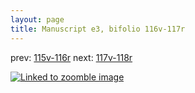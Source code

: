 ```yaml
---
layout: page
title: Manuscript e3, bifolio 116v-117r
---
```


prev: [115v-116r](../115v-116r/) next: [117v-118r](../117v-118r/)



[![Linked to zoomble image](http://www.homermultitext.org/iipsrv?IIIF=/project/homer/pyramidal/deepzoom/hmt/e3bifolio/v1/E3_116v_117r.tif/full/2000,/0/default.jpg)](http://www.homermultitext.org/ict2/?urn=urn:cite2:hmt:e3bifolio.v1:E3_116v_117r)

